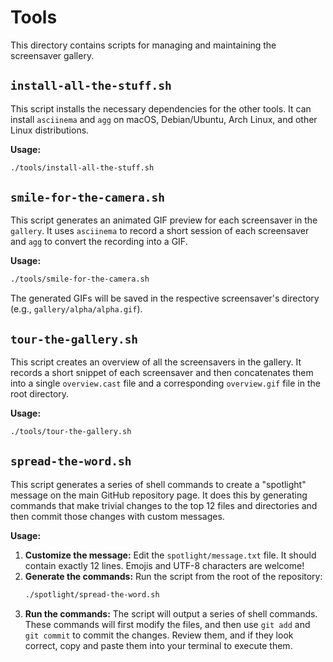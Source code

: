 # Tools

This directory contains scripts for managing and maintaining the screensaver gallery.

## `install-all-the-stuff.sh`

This script installs the necessary dependencies for the other tools. It can install `asciinema` and `agg` on macOS, Debian/Ubuntu, Arch Linux, and other Linux distributions.

**Usage:**
```bash
./tools/install-all-the-stuff.sh
```

## `smile-for-the-camera.sh`

This script generates an animated GIF preview for each screensaver in the `gallery`. It uses `asciinema` to record a short session of each screensaver and `agg` to convert the recording into a GIF.

**Usage:**
```bash
./tools/smile-for-the-camera.sh
```
The generated GIFs will be saved in the respective screensaver's directory (e.g., `gallery/alpha/alpha.gif`).

## `tour-the-gallery.sh`

This script creates an overview of all the screensavers in the gallery. It records a short snippet of each screensaver and then concatenates them into a single `overview.cast` file and a corresponding `overview.gif` file in the root directory.

**Usage:**
```bash
./tools/tour-the-gallery.sh
```

## `spread-the-word.sh`

This script generates a series of shell commands to create a "spotlight" message on the main GitHub repository page. It does this by generating commands that make trivial changes to the top 12 files and directories and then commit those changes with custom messages.

**Usage:**

1.  **Customize the message:** Edit the `spotlight/message.txt` file. It should contain exactly 12 lines. Emojis and UTF-8 characters are welcome!
2.  **Generate the commands:** Run the script from the root of the repository:
    ```bash
    ./spotlight/spread-the-word.sh
    ```
3.  **Run the commands:** The script will output a series of shell commands. These commands will first modify the files, and then use `git add` and `git commit` to commit the changes. Review them, and if they look correct, copy and paste them into your terminal to execute them.
 
 
 
 
 
 
 
 
 
 
 
